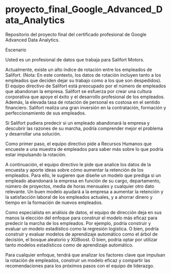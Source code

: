 # proyecto_final_Google_Advanced_Data_Analytics
Repositorio del proyecto final del certificado profesional de Google Advanced Data Analytics.

Escenario

Usted es un profesional de datos que trabaja para Salifort Motors.

Actualmente, existe un alto índice de rotación entre los empleados de Salifort. (Nota: En este contexto, los datos de rotación incluyen tanto a los empleados que deciden dejar su trabajo como a los que son despedidos). El equipo directivo de Salifort está preocupado por el número de empleados que abandonan la empresa. Salifort se esfuerza por crear una cultura corporativa que apoye el éxito y el desarrollo profesional de los empleados. Además, la elevada tasa de rotación de personal es costosa en el sentido financiero. Salifort realiza una gran inversión en la contratación, formación y perfeccionamiento de sus empleados.

Si Salifort pudiera predecir si un empleado abandonará la empresa y descubrir las razones de su marcha, podría comprender mejor el problema y desarrollar una solución.

Como primer paso, el equipo directivo pide a Recursos Humanos que encueste a una muestra de empleados para saber más sobre lo que podría estar impulsando la rotación.

A continuación, el equipo directivo le pide que analice los datos de la encuesta y aporte ideas sobre cómo aumentar la retención de los empleados. Para ello, le sugieren que diseñe un modelo que prediga si un empleado abandonará la empresa en función de su cargo, departamento, número de proyectos, media de horas mensuales y cualquier otro dato relevante. Un buen modelo ayudará a la empresa a aumentar la retención y la satisfacción laboral de los empleados actuales, y a ahorrar dinero y tiempo en la formación de nuevos empleados.

Como especialista en análisis de datos, el equipo de dirección deja en sus manos la elección del enfoque para construir el modelo más eficaz para predecir la marcha de los empleados. Por ejemplo, podría construir y evaluar un modelo estadístico como la regresión logística. O bien, podría construir y evaluar modelos de aprendizaje automático como el árbol de decisión, el bosque aleatorio y XGBoost. O bien, podría optar por utilizar tanto modelos estadísticos como de aprendizaje automático.

Para cualquier enfoque, tendrá que analizar los factores clave que impulsan la rotación de empleados, construir un modelo eficaz y compartir las recomendaciones para los próximos pasos con el equipo de liderazgo.
